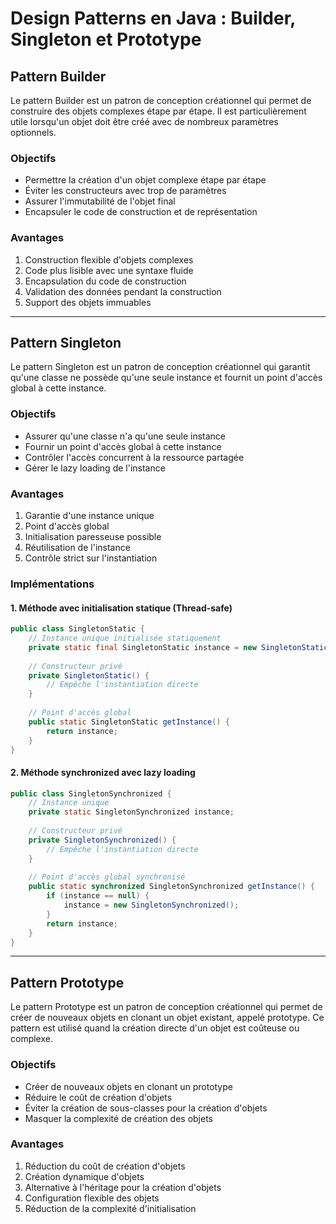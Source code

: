 # Design Patterns en Java : Builder, Singleton et Prototype

## Pattern Builder

Le pattern Builder est un patron de conception créationnel qui permet de construire des objets complexes étape par étape.
Il est particulièrement utile lorsqu'un objet doit être créé avec de nombreux paramètres optionnels.

### Objectifs
- Permettre la création d'un objet complexe étape par étape
- Éviter les constructeurs avec trop de paramètres
- Assurer l'immutabilité de l'objet final
- Encapsuler le code de construction et de représentation

### Avantages
1. Construction flexible d'objets complexes
2. Code plus lisible avec une syntaxe fluide
3. Encapsulation du code de construction
4. Validation des données pendant la construction
5. Support des objets immuables

---

## Pattern Singleton

Le pattern Singleton est un patron de conception créationnel qui garantit qu'une classe ne possède 
qu'une seule instance et fournit un point d'accès global à cette instance.

### Objectifs
- Assurer qu'une classe n'a qu'une seule instance
- Fournir un point d'accès global à cette instance
- Contrôler l'accès concurrent à la ressource partagée
- Gérer le lazy loading de l'instance

### Avantages
1. Garantie d'une instance unique
2. Point d'accès global
3. Initialisation paresseuse possible
4. Réutilisation de l'instance
5. Contrôle strict sur l'instantiation

### Implémentations

#### 1. Méthode avec initialisation statique (Thread-safe)
```java
public class SingletonStatic {
    // Instance unique initialisée statiquement
    private static final SingletonStatic instance = new SingletonStatic();
    
    // Constructeur privé
    private SingletonStatic() {
        // Empêche l'instantiation directe
    }
    
    // Point d'accès global
    public static SingletonStatic getInstance() {
        return instance;
    }
}
```

#### 2. Méthode synchronized avec lazy loading
```java
public class SingletonSynchronized {
    // Instance unique
    private static SingletonSynchronized instance;
    
    // Constructeur privé
    private SingletonSynchronized() {
        // Empêche l'instantiation directe
    }
    
    // Point d'accès global synchronisé
    public static synchronized SingletonSynchronized getInstance() {
        if (instance == null) {
            instance = new SingletonSynchronized();
        }
        return instance;
    }
}
```
---
## Pattern Prototype

Le pattern Prototype est un patron de conception créationnel qui permet de créer de 
nouveaux objets en clonant un objet existant, appelé prototype.
Ce pattern est utilisé quand la création directe d'un objet est coûteuse ou complexe.

### Objectifs
- Créer de nouveaux objets en clonant un prototype
- Réduire le coût de création d'objets
- Éviter la création de sous-classes pour la création d'objets
- Masquer la complexité de création des objets

### Avantages
1. Réduction du coût de création d'objets
2. Création dynamique d'objets
3. Alternative à l'héritage pour la création d'objets
4. Configuration flexible des objets
5. Réduction de la complexité d'initialisation